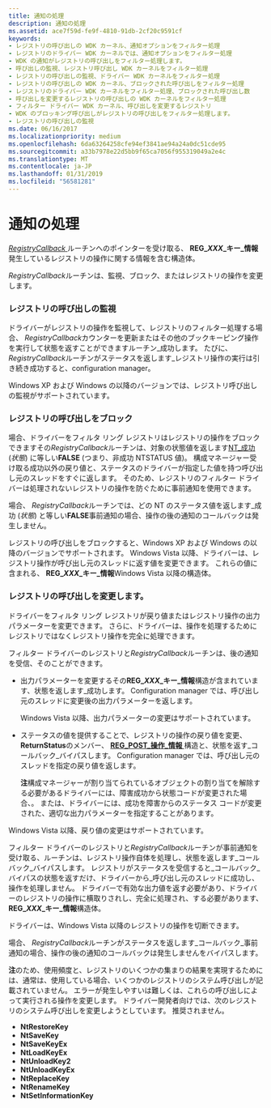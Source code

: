 ```yaml
---
title: 通知の処理
description: 通知の処理
ms.assetid: ace7f59d-fe9f-4810-91db-2cf20c9591cf
keywords:
- レジストリの呼び出しの WDK カーネル、通知オプションをフィルター処理
- レジストリのドライバー WDK カーネルでは、通知オプションをフィルター処理
- WDK の通知がレジストリの呼び出しをフィルター処理します。
- 呼び出しの監視、レジストリ呼び出し WDK カーネルをフィルター処理
- レジストリの呼び出しの監視、ドライバー WDK カーネルをフィルター処理
- レジストリの呼び出しの WDK カーネル、ブロックされた呼び出しをフィルター処理
- レジストリのドライバー WDK カーネルをフィルター処理、ブロックされた呼び出し数
- 呼び出しを変更するレジストリの呼び出しの WDK カーネルをフィルター処理
- フィルター ドライバー WDK カーネル、呼び出しを変更するレジストリ
- WDK のブロッキング呼び出しがレジストリの呼び出しをフィルター処理します。
- レジストリの呼び出しの監視
ms.date: 06/16/2017
ms.localizationpriority: medium
ms.openlocfilehash: 6da63264258cfe94ef3841ae94a24a0dc51cde95
ms.sourcegitcommit: a33b7978e22d5bb9f65ca7056f955319049a2e4c
ms.translationtype: MT
ms.contentlocale: ja-JP
ms.lasthandoff: 01/31/2019
ms.locfileid: "56581281"
---
```

# <a name="handling-notifications"></a>通知の処理


[ *RegistryCallback* ](https://msdn.microsoft.com/library/windows/hardware/ff560903)ルーチンへのポインターを受け取る、 **REG\_*XXX*\_キー\_情報**発生しているレジストリの操作に関する情報を含む構造体。

*RegistryCallback*ルーチンは、監視、ブロック、またはレジストリの操作を変更します。

### <a name="monitoring-registry-calls"></a>レジストリの呼び出しの監視

ドライバーがレジストリの操作を監視して、レジストリのフィルター処理する場合、 *RegistryCallback*カウンターを更新またはその他のブックキーピング操作を実行して状態を返すことができますルーチン\_成功します。 たびに、 *RegistryCallback*ルーチンがステータスを返します\_レジストリ操作の実行は引き続き成功すると、configuration manager。

Windows XP および Windows の以降のバージョンでは、レジストリ呼び出しの監視がサポートされています。

### <a name="blocking-registry-calls"></a>レジストリの呼び出しをブロック

場合、ドライバーをフィルタ リング レジストリはレジストリの操作をブロックできますその*RegistryCallback*ルーチンは、対象の状態値を返します[NT\_成功](using-ntstatus-values.md)(*状態*) に等しい**FALSE** (つまり、非成功 NTSTATUS 値)。 構成マネージャー受け取る成功以外の戻り値と、ステータスのドライバーが指定した値を持つ呼び出し元のスレッドをすぐに返します。 そのため、レジストリのフィルター ドライバーは処理されないレジストリの操作を防ぐために事前通知を使用できます。

場合、 *RegistryCallback*ルーチンでは、どの NT のステータス値を返します\_成功 (*状態*) と等しい**FALSE**事前通知の場合、操作の後の通知のコールバックは発生しません。

レジストリの呼び出しをブロックすると、Windows XP および Windows の以降のバージョンでサポートされます。 Windows Vista 以降、ドライバーは、レジストリ操作が呼び出し元のスレッドに返す値を変更できます。 これらの値に含まれる、 **REG\_*XXX*\_キー\_情報**Windows Vista 以降の構造体。

### <a name="modifying-registry-calls"></a>レジストリの呼び出しを変更します。

ドライバーをフィルタ リング レジストリが戻り値またはレジストリ操作の出力パラメーターを変更できます。 さらに、ドライバーは、操作を処理するためにレジストリではなくレジストリ操作を完全に処理できます。

フィルター ドライバーのレジストリと*RegistryCallback*ルーチンは、後の通知を受信、そのことができます。

-   出力パラメーターを変更するその**REG\_*XXX*\_キー\_情報**構造が含まれています、状態を返します\_成功します。 Configuration manager では、呼び出し元のスレッドに変更後の出力パラメーターを返します。

    Windows Vista 以降、出力パラメーターの変更はサポートされています。

-   ステータスの値を提供することで、レジストリの操作の戻り値を変更、 **ReturnStatus**のメンバー、 [ **REG\_POST\_操作\_情報** ](https://msdn.microsoft.com/library/windows/hardware/ff560971)構造と、状態を返す\_コールバック\_バイパスします。 Configuration manager では、呼び出し元のスレッドを指定の戻り値を返します。

    **注**構成マネージャーが割り当てられているオブジェクトの割り当てを解除する必要があるドライバーには、障害成功から状態コードが変更された場合、。 または、ドライバーには、成功を障害からのステータス コードが変更された、適切な出力パラメーターを指定することがあります。




Windows Vista 以降、戻り値の変更はサポートされています。


フィルター ドライバーのレジストリと*RegistryCallback*ルーチンが事前通知を受け取る、ルーチンは、レジストリ操作自体を処理し、状態を返します\_コールバック\_バイパスします。 レジストリがステータスを受信すると\_コールバック\_バイパスの状態を返すだけ、ドライバーから\_呼び出し元のスレッドに成功し、操作を処理しません。 ドライバーで有効な出力値を返す必要があり、ドライバーのレジストリの操作に横取りされし、完全に処理され、する必要があります、 **REG\_*XXX*\_キー\_情報**構造体。

ドライバーは、Windows Vista 以降のレジストリの操作を切断できます。

場合、 *RegistryCallback*ルーチンがステータスを返します\_コールバック\_事前通知の場合、操作の後の通知のコールバックは発生しませんをバイパスします。

**注**のため、使用頻度と、レジストリのいくつかの集まりの結果を実現するためには、通常は、使用している場合、いくつかのレジストリのシステム呼び出しが記載されていません。 エラーが発生しやすいは難しくは、これらの呼び出しによって実行される操作を変更します。 ドライバー開発者向けでは、次のレジストリのシステム呼び出しを変更しようとしています。 推奨されません。
-   **NtRestoreKey**
-   **NtSaveKey**
-   **NtSaveKeyEx**
-   **NtLoadKeyEx**
-   **NtUnloadKey2**
-   **NtUnloadKeyEx**
-   **NtReplaceKey**
-   **NtRenameKey**
-   **NtSetInformationKey**











